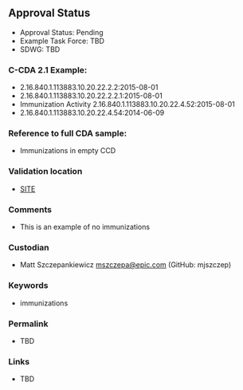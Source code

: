 ## Approval Status 
* Approval Status: Pending
* Example Task Force: TBD
* SDWG: TBD   

### C-CDA 2.1 Example:
* 2.16.840.1.113883.10.20.22.2.2:2015-08-01
* 2.16.840.1.113883.10.20.22.2.2.1:2015-08-01
* Immunization Activity 2.16.840.1.113883.10.20.22.4.52:2015-08-01
* 2.16.840.1.113883.10.20.22.4.54:2014-06-09

### Reference to full CDA sample:
* Immunizations in empty CCD

### Validation location
* [SITE](https://site.healthit.gov/sandbox-ccda/ccda-validator)

### Comments
* This is an example of no immunizations

### Custodian
* Matt Szczepankiewicz mszczepa@epic.com (GitHub: mjszczep)

### Keywords
* immunizations

### Permalink
* TBD

### Links
* TBD
